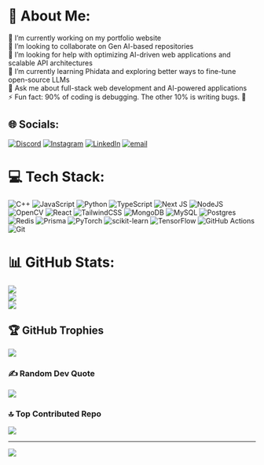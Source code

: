 # 💫 About Me:
🔭 I’m currently working on my portfolio website <br>
👯 I’m looking to collaborate on Gen AI-based repositories  <br>
🤝 I’m looking for help with optimizing AI-driven web applications and scalable API architectures  <br>
🌱 I’m currently learning Phidata and exploring better ways to fine-tune open-source LLMs  <br>
💬 Ask me about full-stack web development and AI-powered applications  <br>
⚡ Fun fact: 90% of coding is debugging. The other 10% is writing bugs. 🐛 <br>


## 🌐 Socials:
[![Discord](https://img.shields.io/badge/Discord-%237289DA.svg?logo=discord&logoColor=white)](https://discord.gg/https://discord.gg/KXjRxJxW) [![Instagram](https://img.shields.io/badge/Instagram-%23E4405F.svg?logo=Instagram&logoColor=white)](https://instagram.com/_.faisal._21) [![LinkedIn](https://img.shields.io/badge/LinkedIn-%230077B5.svg?logo=linkedin&logoColor=white)](https://linkedin.com/in/faisalshaikh617041226/) [![email](https://img.shields.io/badge/Email-D14836?logo=gmail&logoColor=white)](mailto:shkfs9058@gmail.com) 

# 💻 Tech Stack:
![C++](https://img.shields.io/badge/c++-%2300599C.svg?style=plastic&logo=c%2B%2B&logoColor=white)  ![JavaScript](https://img.shields.io/badge/javascript-%23323330.svg?style=plastic&logo=javascript&logoColor=%23F7DF1E) ![Python](https://img.shields.io/badge/python-3670A0?style=plastic&logo=python&logoColor=ffdd54) ![TypeScript](https://img.shields.io/badge/typescript-%23007ACC.svg?style=plastic&logo=typescript&logoColor=white)  ![Next JS](https://img.shields.io/badge/Next-black?style=plastic&logo=next.js&logoColor=white) ![NodeJS](https://img.shields.io/badge/node.js-6DA55F?style=plastic&logo=node.js&logoColor=white) ![OpenCV](https://img.shields.io/badge/opencv-%23white.svg?style=plastic&logo=opencv&logoColor=white) ![React](https://img.shields.io/badge/react-%2320232a.svg?style=plastic&logo=react&logoColor=%2361DAFB)  ![TailwindCSS](https://img.shields.io/badge/tailwindcss-%2338B2AC.svg?style=plastic&logo=tailwind-css&logoColor=white)  ![MongoDB](https://img.shields.io/badge/MongoDB-%234ea94b.svg?style=plastic&logo=mongodb&logoColor=white) ![MySQL](https://img.shields.io/badge/mysql-4479A1.svg?style=plastic&logo=mysql&logoColor=white) ![Postgres](https://img.shields.io/badge/postgres-%23316192.svg?style=plastic&logo=postgresql&logoColor=white) ![Redis](https://img.shields.io/badge/redis-%23DD0031.svg?style=plastic&logo=redis&logoColor=white) ![Prisma](https://img.shields.io/badge/Prisma-3982CE?style=plastic&logo=Prisma&logoColor=white) ![PyTorch](https://img.shields.io/badge/PyTorch-%23EE4C2C.svg?style=plastic&logo=PyTorch&logoColor=white) ![scikit-learn](https://img.shields.io/badge/scikit--learn-%23F7931E.svg?style=plastic&logo=scikit-learn&logoColor=white) ![TensorFlow](https://img.shields.io/badge/TensorFlow-%23FF6F00.svg?style=plastic&logo=TensorFlow&logoColor=white) ![GitHub Actions](https://img.shields.io/badge/github%20actions-%232671E5.svg?style=plastic&logo=githubactions&logoColor=white) ![Git](https://img.shields.io/badge/git-%23F05033.svg?style=plastic&logo=git&logoColor=white)
# 📊 GitHub Stats:
![](https://github-readme-stats.vercel.app/api?username=Fxisxl&theme=date_night&hide_border=true&include_all_commits=true&count_private=true)<br/>
![](https://github-readme-streak-stats.herokuapp.com/?user=Fxisxl&theme=date_night&hide_border=true)<br/>
![](https://github-readme-stats.vercel.app/api/top-langs/?username=Fxisxl&theme=date_night&hide_border=true&include_all_commits=true&count_private=true&layout=compact)

## 🏆 GitHub Trophies
![](https://github-profile-trophy.vercel.app/?username=Fxisxl&theme=radical&no-frame=false&no-bg=true&margin-w=4)

### ✍️ Random Dev Quote
![](https://quotes-github-readme.vercel.app/api?type=horizontal&theme=radical)

### 🔝 Top Contributed Repo
![](https://github-contributor-stats.vercel.app/api?username=Fxisxl&limit=5&theme=dark&combine_all_yearly_contributions=true)

---
[![](https://visitcount.itsvg.in/api?id=Fxisxl&icon=0&color=0)](https://visitcount.itsvg.in)

<!-- Proudly created with GPRM ( https://gprm.itsvg.in ) -->
